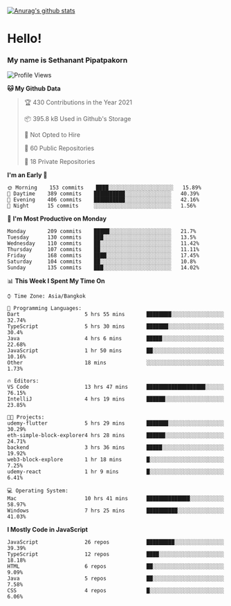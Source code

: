 [![Anurag's github stats](https://github-readme-stats.vercel.app/api?username=thetkpark&count_private=true&show_icons=true&theme=dracula)](https://github.com/anuraghazra/github-readme-stats)

# Hello!
### My name is Sethanant Pipatpakorn

<!--START_SECTION:waka-->
![Profile Views](http://img.shields.io/badge/Profile%20Views-18-blue)

**🐱 My Github Data** 

> 🏆 430 Contributions in the Year 2021
 > 
> 📦 395.8 kB Used in Github's Storage 
 > 
> 🚫 Not Opted to Hire
 > 
> 📜 60 Public Repositories 
 > 
> 🔑 18 Private Repositories  
 > 
**I'm an Early 🐤** 

```text
🌞 Morning    153 commits    ████░░░░░░░░░░░░░░░░░░░░░   15.89% 
🌆 Daytime    389 commits    ██████████░░░░░░░░░░░░░░░   40.39% 
🌃 Evening    406 commits    ██████████░░░░░░░░░░░░░░░   42.16% 
🌙 Night      15 commits     ░░░░░░░░░░░░░░░░░░░░░░░░░   1.56%

```
📅 **I'm Most Productive on Monday** 

```text
Monday       209 commits    █████░░░░░░░░░░░░░░░░░░░░   21.7% 
Tuesday      130 commits    ███░░░░░░░░░░░░░░░░░░░░░░   13.5% 
Wednesday    110 commits    ██░░░░░░░░░░░░░░░░░░░░░░░   11.42% 
Thursday     107 commits    ██░░░░░░░░░░░░░░░░░░░░░░░   11.11% 
Friday       168 commits    ████░░░░░░░░░░░░░░░░░░░░░   17.45% 
Saturday     104 commits    ██░░░░░░░░░░░░░░░░░░░░░░░   10.8% 
Sunday       135 commits    ███░░░░░░░░░░░░░░░░░░░░░░   14.02%

```


📊 **This Week I Spent My Time On** 

```text
⌚︎ Time Zone: Asia/Bangkok

💬 Programming Languages: 
Dart                     5 hrs 55 mins       ████████░░░░░░░░░░░░░░░░░   32.74% 
TypeScript               5 hrs 30 mins       ███████░░░░░░░░░░░░░░░░░░   30.4% 
Java                     4 hrs 6 mins        █████░░░░░░░░░░░░░░░░░░░░   22.68% 
JavaScript               1 hr 50 mins        ██░░░░░░░░░░░░░░░░░░░░░░░   10.16% 
Other                    18 mins             ░░░░░░░░░░░░░░░░░░░░░░░░░   1.73%

🔥 Editors: 
VS Code                  13 hrs 47 mins      ███████████████████░░░░░░   76.15% 
IntelliJ                 4 hrs 19 mins       ██████░░░░░░░░░░░░░░░░░░░   23.85%

🐱‍💻 Projects: 
udemy-flutter            5 hrs 29 mins       ███████░░░░░░░░░░░░░░░░░░   30.29% 
eth-simple-block-explorer4 hrs 28 mins       ██████░░░░░░░░░░░░░░░░░░░   24.71% 
backend                  3 hrs 36 mins       █████░░░░░░░░░░░░░░░░░░░░   19.92% 
web3-block-explore       1 hr 18 mins        █░░░░░░░░░░░░░░░░░░░░░░░░   7.25% 
udemy-react              1 hr 9 mins         █░░░░░░░░░░░░░░░░░░░░░░░░   6.41%

💻 Operating System: 
Mac                      10 hrs 41 mins      ██████████████░░░░░░░░░░░   58.97% 
Windows                  7 hrs 25 mins       ██████████░░░░░░░░░░░░░░░   41.03%

```

**I Mostly Code in JavaScript** 

```text
JavaScript               26 repos            █████████░░░░░░░░░░░░░░░░   39.39% 
TypeScript               12 repos            ████░░░░░░░░░░░░░░░░░░░░░   18.18% 
HTML                     6 repos             ██░░░░░░░░░░░░░░░░░░░░░░░   9.09% 
Java                     5 repos             ██░░░░░░░░░░░░░░░░░░░░░░░   7.58% 
CSS                      4 repos             █░░░░░░░░░░░░░░░░░░░░░░░░   6.06%

```



<!--END_SECTION:waka-->
